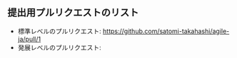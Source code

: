 ## 提出用プルリクエストのリスト

- 標準レベルのプルリクエスト: https://github.com/satomi-takahashi/agile-ja/pull/1
- 発展レベルのプルリクエスト: 
